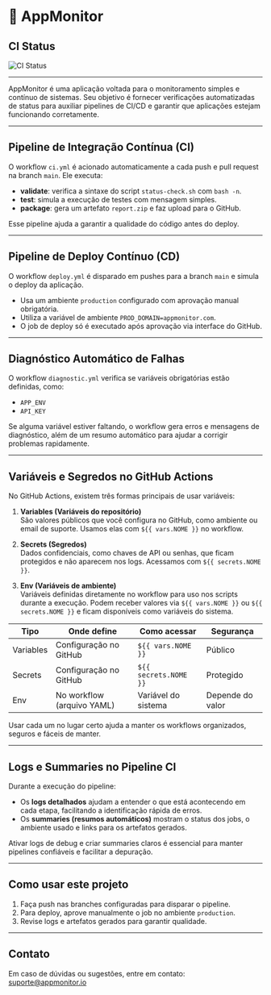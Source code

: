 # 📡 AppMonitor

## CI Status

![CI Status](https://img.shields.io/github/actions/workflow/status/jluizdevv/appmonitor-pipeline/ci.yml?branch=main&label=CI)


---

AppMonitor é uma aplicação voltada para o monitoramento simples e contínuo de sistemas. Seu objetivo é fornecer verificações automatizadas de status para auxiliar pipelines de CI/CD e garantir que aplicações estejam funcionando corretamente.

---

## Pipeline de Integração Contínua (CI)

O workflow `ci.yml` é acionado automaticamente a cada push e pull request na branch `main`. Ele executa:

- **validate**: verifica a sintaxe do script `status-check.sh` com `bash -n`.
- **test**: simula a execução de testes com mensagem simples.
- **package**: gera um artefato `report.zip` e faz upload para o GitHub.

Esse pipeline ajuda a garantir a qualidade do código antes do deploy.

---

## Pipeline de Deploy Contínuo (CD)

O workflow `deploy.yml` é disparado em pushes para a branch `main` e simula o deploy da aplicação. 

- Usa um ambiente `production` configurado com aprovação manual obrigatória.
- Utiliza a variável de ambiente `PROD_DOMAIN=appmonitor.com`.
- O job de deploy só é executado após aprovação via interface do GitHub.

---

## Diagnóstico Automático de Falhas

O workflow `diagnostic.yml` verifica se variáveis obrigatórias estão definidas, como:

- `APP_ENV`
- `API_KEY`

Se alguma variável estiver faltando, o workflow gera erros e mensagens de diagnóstico, além de um resumo automático para ajudar a corrigir problemas rapidamente.

---

## Variáveis e Segredos no GitHub Actions

No GitHub Actions, existem três formas principais de usar variáveis:

1. **Variables (Variáveis do repositório)**  
   São valores públicos que você configura no GitHub, como ambiente ou email de suporte. Usamos elas com `${{ vars.NOME }}` no workflow.

2. **Secrets (Segredos)**  
   Dados confidenciais, como chaves de API ou senhas, que ficam protegidos e não aparecem nos logs. Acessamos com `${{ secrets.NOME }}`.

3. **Env (Variáveis de ambiente)**  
   Variáveis definidas diretamente no workflow para uso nos scripts durante a execução. Podem receber valores via `${{ vars.NOME }}` ou `${{ secrets.NOME }}` e ficam disponíveis como variáveis do sistema.

| Tipo      | Onde define                 | Como acessar          | Segurança  |
|-----------|-----------------------------|----------------------|------------|
| Variables | Configuração no GitHub       | `${{ vars.NOME }}`    | Público    |
| Secrets   | Configuração no GitHub       | `${{ secrets.NOME }}` | Protegido  |
| Env       | No workflow (arquivo YAML)   | Variável do sistema   | Depende do valor |

Usar cada um no lugar certo ajuda a manter os workflows organizados, seguros e fáceis de manter.

---

## Logs e Summaries no Pipeline CI

Durante a execução do pipeline:

- Os **logs detalhados** ajudam a entender o que está acontecendo em cada etapa, facilitando a identificação rápida de erros.
- Os **summaries (resumos automáticos)** mostram o status dos jobs, o ambiente usado e links para os artefatos gerados.

Ativar logs de debug e criar summaries claros é essencial para manter pipelines confiáveis e facilitar a depuração.

---

## Como usar este projeto

1. Faça push nas branches configuradas para disparar o pipeline.
2. Para deploy, aprove manualmente o job no ambiente `production`.
3. Revise logs e artefatos gerados para garantir qualidade.

---

## Contato

Em caso de dúvidas ou sugestões, entre em contato: suporte@appmonitor.io


